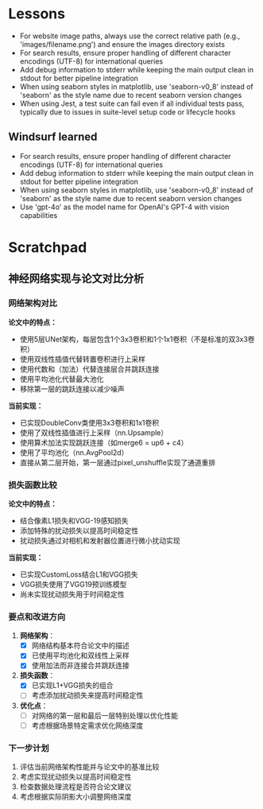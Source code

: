 # Lessons

- For website image paths, always use the correct relative path (e.g., 'images/filename.png') and ensure the images directory exists
- For search results, ensure proper handling of different character encodings (UTF-8) for international queries
- Add debug information to stderr while keeping the main output clean in stdout for better pipeline integration
- When using seaborn styles in matplotlib, use 'seaborn-v0_8' instead of 'seaborn' as the style name due to recent seaborn version changes
- When using Jest, a test suite can fail even if all individual tests pass, typically due to issues in suite-level setup code or lifecycle hooks

## Windsurf learned

- For search results, ensure proper handling of different character encodings (UTF-8) for international queries
- Add debug information to stderr while keeping the main output clean in stdout for better pipeline integration
- When using seaborn styles in matplotlib, use 'seaborn-v0_8' instead of 'seaborn' as the style name due to recent seaborn version changes
- Use 'gpt-4o' as the model name for OpenAI's GPT-4 with vision capabilities 

# Scratchpad

## 神经网络实现与论文对比分析

### 网络架构对比

**论文中的特点：**
- 使用5层UNet架构，每层包含1个3x3卷积和1个1x1卷积（不是标准的双3x3卷积）
- 使用双线性插值代替转置卷积进行上采样
- 使用代数和（加法）代替连接层合并跳跃连接
- 使用平均池化代替最大池化
- 移除第一层的跳跃连接以减少噪声

**当前实现：**
- 已实现DoubleConv类使用3x3卷积和1x1卷积
- 使用了双线性插值进行上采样（nn.Upsample）
- 使用算术加法实现跳跃连接（如merge6 = up6 + c4）
- 使用了平均池化（nn.AvgPool2d）
- 直接从第二层开始，第一层通过pixel_unshuffle实现了通道重排

### 损失函数比较

**论文中的特点：**
- 结合像素L1损失和VGG-19感知损失
- 添加特殊的扰动损失以提高时间稳定性
- 扰动损失通过对相机和发射器位置进行微小扰动实现

**当前实现：**
- 已实现CustomLoss结合L1和VGG损失
- VGG损失使用了VGG19预训练模型
- 尚未实现扰动损失用于时间稳定性

### 要点和改进方向

1. **网络架构**：
   - [X] 网络结构基本符合论文中的描述
   - [X] 已使用平均池化和双线性上采样
   - [X] 使用加法而非连接合并跳跃连接

2. **损失函数**：
   - [X] 已实现L1+VGG损失的组合
   - [ ] 考虑添加扰动损失来提高时间稳定性

3. **优化点**：
   - [ ] 对网络的第一层和最后一层特别处理以优化性能
   - [ ] 考虑根据场景特定需求优化网络深度

### 下一步计划

1. 评估当前网络架构性能并与论文中的基准比较
2. 考虑实现扰动损失以提高时间稳定性
3. 检查数据处理流程是否符合论文建议
4. 考虑根据实际阴影大小调整网络深度